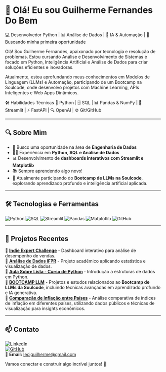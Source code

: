 # 👋 Olá! Eu sou Guilherme Fernandes Do Bem

💻 Desenvolvedor Python | 📊 Análise de Dados | 🤖 IA & Automação | 🚀 Buscando minha primeira oportunidade

Olá! Sou Guilherme Fernandes, apaixonado por tecnologia e resolução de problemas. Estou cursando Análise e Desenvolvimento de Sistemas e focado em Python, Inteligência Artificial e Análise de Dados para criar soluções eficientes e inovadoras.

Atualmente, estou aprofundando meus conhecimentos em Modelos de Linguagem (LLMs) e Automação, participando de um Bootcamp na Soulcode, onde desenvolvo projetos com Machine Learning, APIs Inteligentes e Web Apps Dinâmicos.

🛠 Habilidades Técnicas
🐍 Python | 🗄️ SQL | 📊 Pandas & NumPy | 🎨 Streamlit | ⚡ FastAPI | 🔍 OpenAI | ⚙️ Git/GitHub

---

## 🔍 Sobre Mim
- 🎯 Busco uma oportunidade na área de **Engenharia de Dados**
- 🧑‍💻 Experiência em **Python, SQL e Análise de Dados**
- 📊 Desenvolvimento de **dashboards interativos com Streamlit e Matplotlib**
- 📚 Sempre aprendendo algo novo!
- 🤖 Atualmente participando do **Bootcamp de LLMs na Soulcode**, explorando aprendizado profundo e inteligência artificial aplicada.

---

## 🛠️ Tecnologias e Ferramentas

![Python](https://img.shields.io/badge/Python-3776AB?style=for-the-badge&logo=python&logoColor=white)
![SQL](https://img.shields.io/badge/SQL-4479A1?style=for-the-badge&logo=sqlite&logoColor=white)
![Streamlit](https://img.shields.io/badge/Streamlit-FF4B4B?style=for-the-badge&logo=streamlit&logoColor=white)
![Pandas](https://img.shields.io/badge/Pandas-150458?style=for-the-badge&logo=pandas&logoColor=white)
![Matplotlib](https://img.shields.io/badge/Matplotlib-3776AB?style=for-the-badge&logo=python&logoColor=white)
![GitHub](https://img.shields.io/badge/GitHub-181717?style=for-the-badge&logo=github&logoColor=white)

---

## 📌 Projetos Recentes

🔹 **[Indie Expert Challenge](https://github.com/GuilhermeFer29/indie_expert_challenge)** - Dashboard interativo para análise de desempenho de vendas.  
🔹 **[Análise de Dados IFPR](https://github.com/GuilhermeFer29/Analise_de_dados_IFPR)** - Projeto acadêmico aplicando estatística e visualização de dados.  
🔹 **[Aula Sobre Lista - Curso de Python](https://github.com/GuilhermeFer29/Aula-Sobre-lista-Curso-De-python)** - Introdução a estruturas de dados em Python.  
🔹 **[BOOTCAMP LLM](https://github.com/GuilhermeFer29/BOOTCAMP_LLM)** - Projetos e estudos relacionados ao **Bootcamp de LLMs da Soulcode**, incluindo técnicas avançadas em aprendizado profundo e IA generativa.  
🔹 **[Comparação de Inflação entre Países](https://github.com/GuilhermeFer29/Comparacao_inflacao_paises)** - Análise comparativa de índices de inflação em diferentes países, utilizando dados públicos e técnicas de visualização para insights econômicos.  

---

## 📫 Contato

[![LinkedIn](https://img.shields.io/badge/LinkedIn-0077B5?style=for-the-badge&logo=linkedin&logoColor=white)](https://www.linkedin.com/in/guilherme-fernandes-do-bem/)  
[![GitHub](https://img.shields.io/badge/GitHub-181717?style=for-the-badge&logo=github&logoColor=white)](https://github.com/GuilhermeFer29)  
📧 **Email:** leciguilherme@gmail.com  

Vamos conectar e construir algo incrível juntos! 🚀
